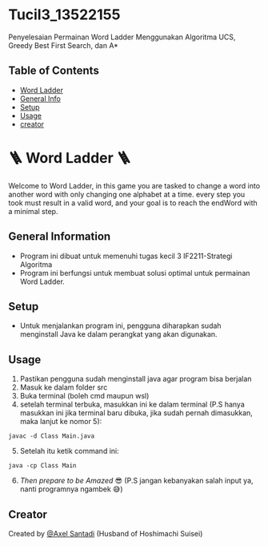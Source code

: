# Tucil3_13522155
Penyelesaian Permainan Word Ladder Menggunakan Algoritma UCS, Greedy Best First Search, dan A*

<!-- 
minimal berisi:
a. Deskripsi singkat program yang dibuat.
b. Requirement program dan instalasi tertentu bila ada.
c. Cara mengkompilasi program (bila dikompilasi).
d. Cara menjalankan dan menggunakan program.
e. Identitas pembuat program. 
-->
## Table of Contents
* [Word Ladder](#🪜-Word-Ladder-🪜)
* [General Info](#general-information)
* [Setup](#setup)
* [Usage](#usage)
* [creator](#creator)

# 🪜 Word Ladder 🪜

Welcome to Word Ladder, in this game you are tasked to change a word into another word with only changing one alphabet at a time. every step you took must result in a valid word, and your goal is to reach the endWord with a minimal step.

## General Information
- Program ini dibuat untuk memenuhi tugas kecil 3 IF2211-Strategi Algoritma
- Program ini berfungsi untuk membuat solusi optimal untuk permainan Word Ladder.

## Setup
- Untuk menjalankan program ini, pengguna diharapkan sudah menginstall Java ke dalam perangkat yang akan digunakan.

## Usage
1. Pastikan pengguna sudah menginstall java agar program bisa berjalan
2. Masuk ke dalam folder src
3. Buka terminal (boleh cmd maupun wsl)
4. setelah terminal terbuka, masukkan ini ke dalam terminal (P.S hanya masukkan ini jika terminal baru dibuka, jika sudah pernah dimasukkan, maka lanjut ke nomor 5):
```
javac -d Class Main.java
```
5. Setelah itu ketik command ini:
```
java -cp Class Main
```
6. _Then prepare to be Amazed_ 😎
(P.S jangan kebanyakan salah input ya, nanti programnya ngambek 😅)

## Creator
Created by [@Axel Santadi](https://github.com/AxelSantadi) (Husband of Hoshimachi Suisei)
